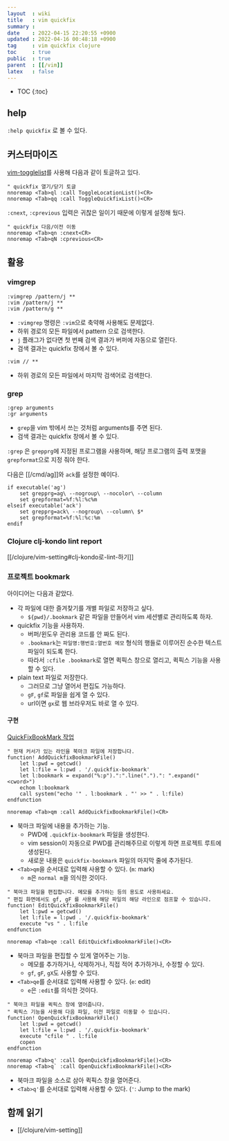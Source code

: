 ```yaml
---
layout  : wiki
title   : vim quickfix
summary : 
date    : 2022-04-15 22:20:55 +0900
updated : 2022-04-16 00:48:18 +0900
tag     : vim quickfix clojure
toc     : true
public  : true
parent  : [[/vim]]
latex   : false
---
```

* TOC
{:toc}

## help

`:help quickfix` 로 볼 수 있다.

## 커스터마이즈

[vim-togglelist]( https://github.com/milkypostman/vim-togglelist )를 사용해 다음과 같이 토글하고 있다.

```viml
" quickfix 열기/닫기 토글
nnoremap <Tab>ql :call ToggleLocationList()<CR>
nnoremap <Tab>qq :call ToggleQuickfixList()<CR>
```

`:cnext`, `:cprevious` 입력은 귀찮은 일이기 때문에 이렇게 설정해 뒀다.

```viml
" quickfix 다음/이전 이동
nnoremap <Tab>qn :cnext<CR>
nnoremap <Tab>qN :cprevious<CR>
```

## 활용

### vimgrep

```
:vimgrep /pattern/j **
:vim /pattern/j **
:vim /pattern/g **
```

- `:vimgrep` 명령은 `:vim`으로 축약해 사용해도 문제없다.
- 하위 경로의 모든 파일에서 pattern 으로 검색한다.
- `j` 플래그가 없다면 첫 번째 검색 결과가 버퍼에 자동으로 열린다.
- 검색 결과는 quickfix 창에서 볼 수 있다.

```
:vim // **
```

- 하위 경로의 모든 파일에서 마지막 검색어로 검색한다.

### grep

```
:grep arguments
:gr arguments
```

- `grep`을 vim 밖에서 쓰는 것처럼 arguments를 주면 된다.
- 검색 결과는 quickfix 창에서 볼 수 있다.

`:grep` 은 `grepprg`에 지정된 프로그램을 사용하며, 해당 프로그램의 출력 포맷을 `grepformat`으로 지정 줘야 한다.

다음은 [[/cmd/ag]]와 `ack`를 설정한 예이다.

```viml
if executable('ag')
    set grepprg=ag\ --nogroup\ --nocolor\ --column
    set grepformat=%f:%l:%c%m
elseif executable('ack')
    set grepprg=ack\ --nogroup\ --column\ $*
    set grepformat=%f:%l:%c:%m
endif
```

### Clojure clj-kondo lint report

[[/clojure/vim-setting#clj-kondo로-lint-하기]]

### 프로젝트 bookmark

아이디어는 다음과 같았다.

- 각 파일에 대한 즐겨찾기를 개별 파일로 저장하고 싶다.
    - `${pwd}/.bookmark` 같은 파일을 만들어서 vim 세션별로 관리하도록 하자.
- quickfix 기능을 사용하자.
    - 버퍼/윈도우 관리용 코드를 안 짜도 된다.
    - `.bookmark`는 `파일명:행번호:열번호 메모` 형식의 행들로 이루어진 순수한 텍스트 파일이 되도록 한다.
    - 따라서 `:cfile .bookmark`로 열면 퀵픽스 창으로 열리고, 퀵픽스 기능을 사용할 수 있다.
- plain text 파일로 저장한다.
    - 그러므로 그냥 열어서 편집도 가능하다.
    - `gF`, `gf`로 파일을 쉽게 열 수 있다.
    - url이면 `gx`로 웹 브라우저도 바로 열 수 있다.

#### 구현

[QuickFixBookMark 작업]( https://github.com/johngrib/dotfiles/commit/8c792ea4ea094019ffc59a08daf38d426d18657c )

```viml
" 현재 커서가 있는 라인을 북마크 파일에 저장합니다.
function! AddQuickfixBookmarkFile()
    let l:pwd = getcwd()
    let l:file = l:pwd . '/.quickfix-bookmark'
    let l:bookmark = expand("%:p").":".line(".").": ".expand("<cword>")
    echom l:bookmark
    call system("echo '" . l:bookmark . "' >> " . l:file)
endfunction

nnoremap <Tab>qm :call AddQuickfixBookmarkFile()<CR>
```

- 북마크 파일에 내용을 추가하는 기능.
    - PWD에 `.quickfix-bookmark` 파일을 생성한다.
    - vim session이 자동으로 PWD를 관리해주므로 이렇게 하면 프로젝트 루트에 생성된다.
    - 새로운 내용은 `quickfix-bookmark` 파일의 마지막 줄에 추가된다.
- `<Tab>qm`을 순서대로 입력해 사용할 수 있다. (`m`: mark)
    - `m`은 `normal m`을 의식한 것이다.

```viml
" 북마크 파일을 편집합니다. 메모를 추가하는 등의 용도로 사용하세요.
" 편집 화면에서도 gf, gF 를 사용해 해당 파일의 해당 라인으로 점프할 수 있습니다.
function! EditQuickfixBookmarkFile()
    let l:pwd = getcwd()
    let l:file = l:pwd . '/.quickfix-bookmark'
    execute "vs " . l:file
endfunction

nnoremap <Tab>qe :call EditQuickfixBookmarkFile()<CR>
```

- 북마크 파일을 편집할 수 있게 열어주는 기능.
    - 메모를 추가하거나, 삭제하거나, 직접 적어 추가하거나, 수정할 수 있다.
    - `gf`, `gF`, `gX`도 사용할 수 있다.
- `<Tab>qe`를 순서대로 입력해 사용할 수 있다. (`e`: edit)
    - `e`은 `:edit`를 의식한 것이다.

```viml
" 북마크 파일을 퀵픽스 창에 열어줍니다.
" 퀵픽스 기능을 사용해 다음 파일, 이전 파일로 이동할 수 있습니다.
function! OpenQuickfixBookmarkFile()
    let l:pwd = getcwd()
    let l:file = l:pwd . '/.quickfix-bookmark'
    execute "cfile " . l:file
    copen
endfunction

nnoremap <Tab>q' :call OpenQuickfixBookmarkFile()<CR>
nnoremap <Tab>q` :call OpenQuickfixBookmarkFile()<CR>
```

- 북마크 파일을 소스로 삼아 퀵픽스 창을 열어준다.
- `<Tab>q'`를 순서대로 입력해 사용할 수 있다. (`'`: Jump to the mark)

## 함께 읽기

- [[/clojure/vim-setting]]

